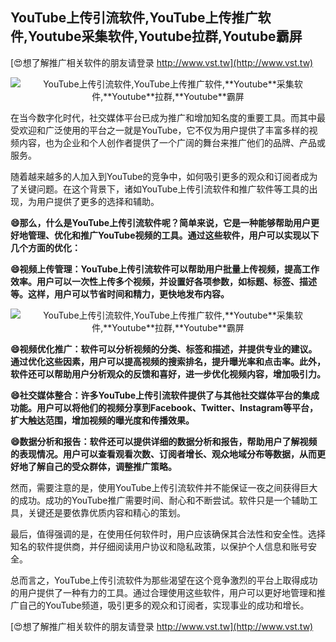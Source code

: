 ## **YouTube上传引流软件,YouTube上传推广软件,**Youtube**采集软件,**Youtube**拉群,**Youtube**霸屏**

[😍想了解推广相关软件的朋友请登录 http://www.vst.tw](http://www.vst.tw)

 <center><img src="https://vst.tw/MP4/tuiguang/png/4.png" alt="YouTube上传引流软件,YouTube上传推广软件,**Youtube**采集软件,**Youtube**拉群,**Youtube**霸屏"></center>

在当今数字化时代，社交媒体平台已成为推广和增加知名度的重要工具。而其中最受欢迎和广泛使用的平台之一就是YouTube，它不仅为用户提供了丰富多样的视频内容，也为企业和个人创作者提供了一个广阔的舞台来推广他们的品牌、产品或服务。

随着越来越多的人加入到YouTube的竞争中，如何吸引更多的观众和订阅者成为了关键问题。在这个背景下，诸如YouTube上传引流软件和推广软件等工具的出现，为用户提供了更多的选择和辅助。

**😄那么，什么是YouTube上传引流软件呢？简单来说，它是一种能够帮助用户更好地管理、优化和推广YouTube视频的工具。通过这些软件，用户可以实现以下几个方面的优化：**

**😄视频上传管理：YouTube上传引流软件可以帮助用户批量上传视频，提高工作效率。用户可以一次性上传多个视频，并设置好各项参数，如标题、标签、描述等。这样，用户可以节省时间和精力，更快地发布内容。**

 <center><img src="https://vst.tw/MP4/tuiguang/png/1.png" alt="YouTube上传引流软件,YouTube上传推广软件,**Youtube**采集软件,**Youtube**拉群,**Youtube**霸屏"></center>

**😄视频优化推广：软件可以分析视频的分类、标签和描述，并提供专业的建议。通过优化这些因素，用户可以提高视频的搜索排名，提升曝光率和点击率。此外，软件还可以帮助用户分析观众的反馈和喜好，进一步优化视频内容，增加吸引力。**

**😄社交媒体整合：许多YouTube上传引流软件提供了与其他社交媒体平台的集成功能。用户可以将他们的视频分享到Facebook、Twitter、Instagram等平台，扩大触达范围，增加视频的曝光度和传播效果。**

**😄数据分析和报告：软件还可以提供详细的数据分析和报告，帮助用户了解视频的表现情况。用户可以查看观看次数、订阅者增长、观众地域分布等数据，从而更好地了解自己的受众群体，调整推广策略。**

然而，需要注意的是，使用YouTube上传引流软件并不能保证一夜之间获得巨大的成功。成功的YouTube推广需要时间、耐心和不断尝试。软件只是一个辅助工具，关键还是要依靠优质内容和精心的策划。

最后，值得强调的是，在使用任何软件时，用户应该确保其合法性和安全性。选择知名的软件提供商，并仔细阅读用户协议和隐私政策，以保护个人信息和账号安全。

总而言之，YouTube上传引流软件为那些渴望在这个竞争激烈的平台上取得成功的用户提供了一种有力的工具。通过合理使用这些软件，用户可以更好地管理和推广自己的YouTube频道，吸引更多的观众和订阅者，实现事业的成功和增长。

[😍想了解推广相关软件的朋友请登录 http://www.vst.tw](http://www.vst.tw)



